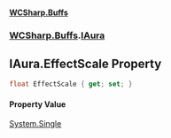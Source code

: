 #### [WCSharp\.Buffs](README.md 'README')
### [WCSharp\.Buffs](WCSharp.Buffs.md 'WCSharp\.Buffs').[IAura](WCSharp.Buffs.IAura.md 'WCSharp\.Buffs\.IAura')

## IAura\.EffectScale Property

```csharp
float EffectScale { get; set; }
```

#### Property Value
[System\.Single](https://learn.microsoft.com/en-us/dotnet/api/system.single 'System\.Single')